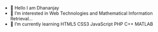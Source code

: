 - 👋 Hello I am Dhananjay
- 👀 I’m interested in Web Technologies and Mathematical Information Retrieval...
- 🌱 I’m currently learning HTML5 CSS3 JavaScript PHP C++ MATLAB
<!---
dhananjayjm/dhananjayjm is a ✨ special ✨ repository because its `README.md` (this file) appears on your GitHub profile.
You can click the Preview link to take a look at your changes.
--->
